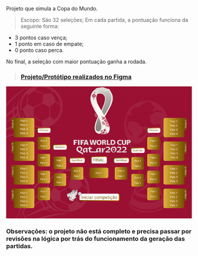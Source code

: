 Projeto que simula a Copa do Mundo.

> Escopo:
São 32 seleções;
Em cada partida, a pontuação funciona da seguinte forma:
* 3 pontos caso vença;
* 1 ponto em caso de empate;
* 0 ponto caso perca.

No final, a seleção com maior pontuação ganha a rodada.

> ### [Projeto/Protótipo realizados no Figma](https://www.figma.com/file/V0gUUoy8JGCUN8AXZQNBdZ/geopost-energy-world-cup?node-id=1%3A2)

<div style="text-align: center">
  <img src="world-cup.png" width="764"/>
</div>


### Observações: o projeto não está completo e precisa passar por revisões na lógica por trás do funcionamento da geração das partidas. 
